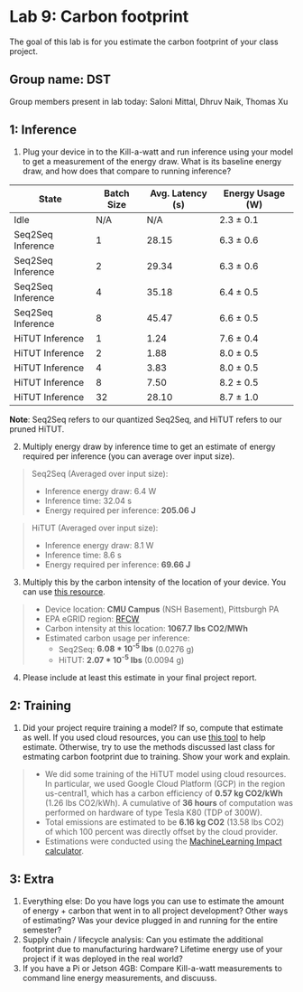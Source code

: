 Lab 9: Carbon footprint
===
The goal of this lab is for you estimate the carbon footprint of your class project.

Group name: DST
---
Group members present in lab today: Saloni Mittal, Dhruv Naik, Thomas Xu

1: Inference
----
1. Plug your device in to the Kill-a-watt and run inference using your model to get a measurement of the energy draw. What is its baseline energy draw, and how does that compare to running inference?

| State | Batch Size | Avg. Latency (s) | Energy Usage (W) |
| --- | --- | --- | --- |
| Idle | N/A | N/A | 2.3 &pm; 0.1 |
| Seq2Seq Inference | 1 | 28.15 | 6.3 &pm; 0.6 |
| Seq2Seq Inference | 2 | 29.34 | 6.3 &pm; 0.6 |
| Seq2Seq Inference | 4 | 35.18 | 6.4 &pm; 0.5 |
| Seq2Seq Inference | 8 | 45.47 | 6.6 &pm; 0.5 |
| HiTUT Inference | 1 | 1.24 | 7.6 &pm; 0.4 |
| HiTUT Inference | 2 | 1.88 | 8.0 &pm; 0.5 |
| HiTUT Inference | 4 | 3.83 | 8.0 &pm; 0.5 |
| HiTUT Inference | 8 | 7.50 | 8.2 &pm; 0.5 |
| HiTUT Inference | 32 | 28.10 | 8.7 &pm; 1.0 |

**Note**: Seq2Seq refers to our quantized Seq2Seq, and HiTUT refers to our pruned HiTUT.

2. Multiply energy draw by inference time to get an estimate of energy required per inference (you can average over input size).
> Seq2Seq (Averaged over input size):
> - Inference energy draw: 6.4 W
> - Inference time: 32.04 s
> - Energy required per inference: **205.06 J**

> HiTUT (Averaged over input size):
> - Inference energy draw: 8.1 W
> - Inference time: 8.6 s
> - Energy required per inference: **69.66 J**

3. Multiply this by the carbon intensity of the location of your device. You can use [this resource](https://www.epa.gov/egrid/power-profiler#/).
> - Device location: **CMU Campus** (NSH Basement), Pittsburgh PA
> - EPA eGRID region: [RFCW](https://www.epa.gov/egrid/power-profiler#/RFCW)
> - Carbon intensity at this location: **1067.7 lbs CO2/MWh**
> - Estimated carbon usage per inference:
>     - Seq2Seq: **6.08 * 10<sup>-5</sup> lbs** (0.0276 g)
>     - HiTUT: **2.07 * 10<sup>-5</sup> lbs** (0.0094 g)

4. Please include at least this estimate in your final project report.

2: Training
----
1. Did your project require training a model? If so, compute that estimate as well. If you used cloud resources, you can use [this tool](https://mlco2.github.io/impact/#compute) to help estimate. Otherwise, try to use the methods discussed last class for estmating carbon footprint due to training. Show your work and explain.
> - We did some training of the HiTUT model using cloud resources. In particular, we used Google Cloud Platform (GCP) in the region us-central1, which has a carbon efficiency of **0.57 kg CO2/kWh** (1.26 lbs CO2/kWh). A cumulative of **36 hours** of computation was performed on hardware of type Tesla K80 (TDP of 300W).
> - Total emissions are estimated to be **6.16 kg CO2** (13.58 lbs CO2) of which 100 percent was directly offset by the cloud provider.  
> - Estimations were conducted using the [MachineLearning Impact calculator](https://mlco2.github.io/impact#compute).


3: Extra
----
1. Everything else: Do you have logs you can use to estimate the amount of energy + carbon that went in to all project development? Other ways of estimating? Was your device plugged in and running for the entire semester?
2. Supply chain / lifecycle analysis: Can you estimate the additional footprint due to manufacturing hardware? Lifetime energy use of your project if it was deployed in the real world?
3. If you have a Pi or Jetson 4GB: Compare Kill-a-watt measurements to command line energy measurements, and discuuss.
